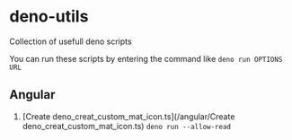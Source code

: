 # deno-utils
Collection of usefull deno scripts

You can run these scripts by entering the command like `deno run OPTIONS URL`

## Angular
1. [Create deno_creat_custom_mat_icon.ts](/angular/Create deno_creat_custom_mat_icon.ts) `deno run --allow-read `


